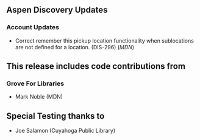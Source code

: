 ## Aspen Discovery Updates
### Account Updates
- Correct remember this pickup location functionality when sublocations are not defined for a location. (DIS-296) (*MDN*)

## This release includes code contributions from
### Grove For Libraries
- Mark Noble (MDN)

## Special Testing thanks to
- Joe Salamon (Cuyahoga Public Library)